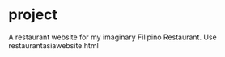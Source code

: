 # project

A restaurant website for my imaginary Filipino Restaurant. 
Use restaurantasiawebsite.html
